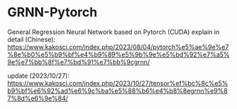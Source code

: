 # GRNN-Pytorch
General Regression Neural Network based on Pytorch (CUDA)
explain in detail (Chinese): https://www.kakosci.com/index.php/2023/08/04/pytorch%e5%ae%9e%e7%8e%b0%e5%b9%bf%e4%b9%89%e5%9b%9e%e5%bd%92%e7%a5%9e%e7%bb%8f%e7%bd%91%e7%bb%9cgrnn/

update (2023/10/27): https://www.kakosci.com/index.php/2023/10/27/tensor%ef%bc%8c%e5%b9%bf%e6%92%ad%e6%9c%ba%e5%88%b6%e4%b8%8egrnn%e9%87%8d%e6%9e%84/

